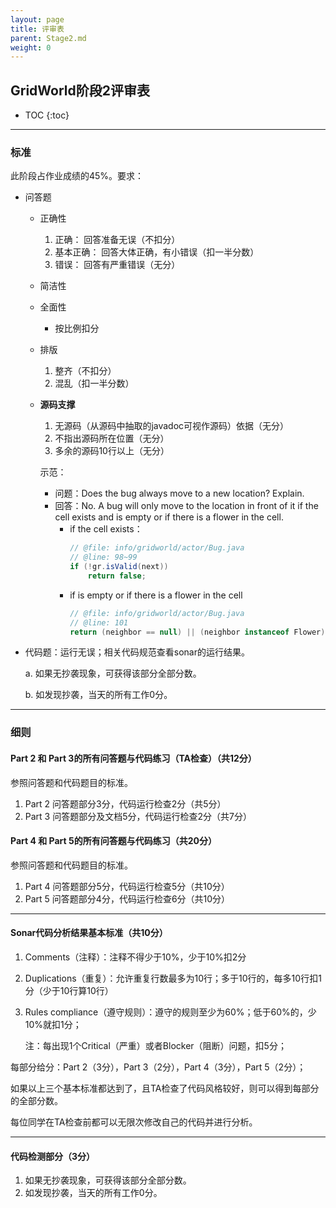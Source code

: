 ```yaml
---
layout: page
title: 评审表
parent: Stage2.md
weight: 0
---
```


## GridWorld阶段2评审表

* TOC
{:toc}


---


### 标准
此阶段占作业成绩的45%。要求：

 - 问答题
    - 正确性
        1. 正确： 回答准备无误（不扣分）
        2. 基本正确： 回答大体正确，有小错误（扣一半分数）
        3. 错误： 回答有严重错误（无分）
    - 简洁性
    - 全面性
        - 按比例扣分
    - 排版
        1. 整齐（不扣分）
        2. 混乱（扣一半分数）
    - **源码支撑**
        1. 无源码（从源码中抽取的javadoc可视作源码）依据（无分）
        2. 不指出源码所在位置（无分）
        3. 多余的源码10行以上（无分）

        示范： 
        - 问题：Does the bug always move to a new location? Explain.
        - 回答：No. A bug will only move to the location in front of it if the cell exists and is empty or if there is a flower in the cell.
            - if the cell exists：
                ```java
                // @file: info/gridworld/actor/Bug.java
                // @line: 98~99
                if (!gr.isValid(next))
                    return false;
                ```
            - if is empty or if there is a flower in the cell
                ```java
                // @file: info/gridworld/actor/Bug.java
                // @line: 101
                return (neighbor == null) || (neighbor instanceof Flower);
                ```

 - 代码题：运行无误；相关代码规范查看sonar的运行结果。

    a. 如果无抄袭现象，可获得该部分全部分数。

    b. 如发现抄袭，当天的所有工作0分。


----------


### 细则

#### **Part 2** 和 **Part 3**的所有问答题与代码练习（TA检查）（共12分）
参照问答题和代码题目的标准。
 1. Part 2 问答题部分3分，代码运行检查2分（共5分）
 2. Part 3 问答题部分及文档5分，代码运行检查2分（共7分）

#### **Part 4** 和 **Part 5**的所有问答题与代码练习（共20分）
参照问答题和代码题目的标准。
 1. Part 4 问答题部分5分，代码运行检查5分（共10分）
 2. Part 5 问答题部分4分，代码运行检查6分（共10分）


----------


#### **Sonar**代码分析结果基本标准（共10分）

 1. Comments（注释）：注释不得少于10%，少于10%扣2分
 2. Duplications（重复）：允许重复行数最多为10行；多于10行的，每多10行扣1分（少于10行算10行）
 3. Rules compliance（遵守规则）：遵守的规则至少为60%；低于60%的，少10%就扣1分；

    注：每出现1个Critical（严重）或者Blocker（阻断）问题，扣5分；
    
每部分给分：Part 2（3分），Part 3（2分），Part 4（3分），Part 5（2分）；

如果以上三个基本标准都达到了，且TA检查了代码风格较好，则可以得到每部分的全部分数。

每位同学在TA检查前都可以无限次修改自己的代码并进行分析。


----------


#### **代码检测部分**（3分）

 1. 如果无抄袭现象，可获得该部分全部分数。
 2. 如发现抄袭，当天的所有工作0分。

